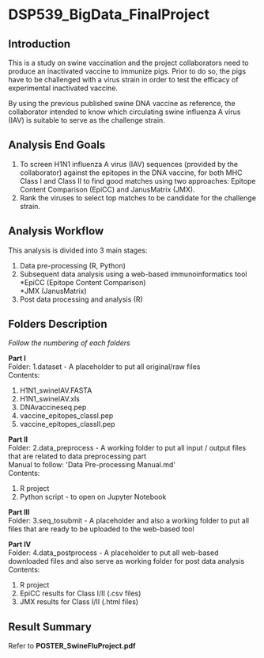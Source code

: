 # DSP539_BigData_FinalProject

## Introduction
This is a study on swine vaccination and the project collaborators need to produce an inactivated vaccine to immunize pigs. Prior to do so, the pigs have to be challenged with a virus strain in order to test the efficacy of experimental inactivated vaccine. 

By using the previous published swine DNA vaccine as reference, the collaborator intended to know which circulating swine influenza A virus (IAV) is suitable to serve as the challenge strain.

## Analysis End Goals
1. To screen H1N1 influenza A virus (IAV) sequences (provided by the collaborator) against the epitopes in the DNA vaccine, for both MHC Class I and Class II to find good matches using two approaches: Epitope Content Comparison (EpiCC) and JanusMatrix (JMX).
2. Rank the viruses to select top matches to be candidate for the challenge strain.

## Analysis Workflow 
This analysis is divided into 3 main stages:
1. Data pre-processing (R, Python)
2. Subsequent data analysis using a web-based immunoinformatics tool<br/>
   *EpiCC (Epitope Content Comparison)<br/>
   *JMX (JanusMatrix)<br/>
3. Post data processing and analysis (R)

## Folders Description
*Follow the numbering of each folders*

**Part I** <br/>
Folder: 1.dataset - A placeholder to put all original/raw files<br/>
Contents:<br/>
1. H1N1_swineIAV.FASTA
2. H1N1_swineIAV.xls
3. DNAvaccineseq.pep
4. vaccine_epitopes_classI.pep
5. vaccine_epitopes_classII.pep

**Part II**<br/>
Folder: 2.data_preprocess - A working folder to put all input / output files that are related to data preprocessing part<br/>
Manual to follow: 'Data Pre-processing Manual.md'<br/>
Contents:<br/>
1. R project<br/>
2. Python script - to open on Jupyter Notebook

**Part III**<br/>
Folder: 3.seq_tosubmit - A placeholder and also a working folder to put all files that are ready to be uploaded to the web-based tool

**Part IV**<br/>
Folder: 4.data_postprocess - A placeholder to put all web-based downloaded files and also serve as working folder for post data analysis<br/>
Contents:<br/>
1. R project
2. EpiCC results for Class I/II (.csv files)
3. JMX results for Class I/II (.html files)

## Result Summary
Refer to **POSTER_SwineFluProject.pdf**
